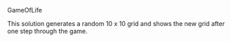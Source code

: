 GameOfLife


This solution generates a random 10 x 10 grid and shows the new grid after one step through the game.